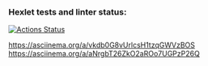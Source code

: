 ### Hexlet tests and linter status:
[![Actions Status](https://github.com/sashen3ka/java-project-61/workflows/hexlet-check/badge.svg)](https://github.com/sashen3ka/java-project-61/actions)

https://asciinema.org/a/vkdb0G8vUrlcsH1tzqGWVzBOS
https://asciinema.org/a/aNrgbT26ZkO2aROo7UGPzP26Q
